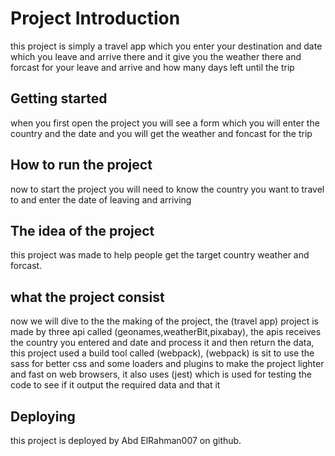 # Project Introduction
this project is simply a travel app which you enter your destination and date which you leave and arrive there and it give you the weather there and forcast for your leave and arrive and how many days left until the trip

## Getting started
when you first open the project you will see a form which you will enter the country and the date and you will get the weather and foncast for the trip

## How to run the project
now to start the project you will need to know the country you want to travel to and enter the date of leaving and arriving

## The idea of the project
this project was made to help people get the target country weather and forcast.
## what the project consist
now we will dive to the the making of the project, the (travel app) project is made by three api called (geonames,weatherBit,pixabay), the apis receives the country you entered and date and process it and then return the data, this project used a build tool called (webpack), (webpack) is sit to use the sass for better css and some loaders and plugins to make the project lighter and fast on web browsers, it also uses (jest) which is used for testing the code to see if it output the required data and that it
## Deploying
this project is deployed by Abd ElRahman007 on github.
